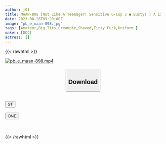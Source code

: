 ```yaml
---
author: j91
title: MAAN-898 [Not Like A Teenager! Sensitive G-Cup J ● Busty! ] A Little Crazy Close Date With An Active J* Who Is Shooting T☆Ktok At Miya Park! Uniform X Dekachichi, Desperately Excited About The Glamorous Body Full Of Immorality! Carefully Sticky Caressing Natural G Milk! Milk Butt Disturbance Sexual Intercourse With A Pursuit Piston That Will Not Stop Even If It Goes! This Is A Youthful Irritated All-Out 3 Shots In A Row! ! ! [Namahame T☆Ktok Report.69] [Nachu]
date: 2023-08-26T09:20:00Z
image: "pb_e_maan-898.jpg"
tags: [Amateur,Big Tits,Creampie,Shaved,Titty Fuck,Uniform ]
maker: [DOC]
actress: []
---
```



{{< rawhtml >}}

<div class="video" data-videoid="rgom960rO7sbpkw">
    <a href="javascript:;">
        <img src="https://my.j91.asia/posts/pb_e_maan-898/pb_e_maan-898.jpg" width="WIDTH" height="HEIGHT" alt="pb_e_maan-898.mp4" loading="lazy">
    </a>
</div>

<script type="text/javascript" src="https://j91.asia/asset/on-demand-st.js"></script>

<br>
  <link rel="stylesheet" href="https://j91.asia/asset/bs5.css">
  
  <center>
  <button class="btn btn-primary" type="button" data-bs-toggle="collapse" data-bs-target=".multi-collapse" aria-expanded="false" aria-controls="multiCollapseExample1 multiCollapseExample2"><h2>Download</h2></button></center>
</p>
<div class="row">
  <div class="col">
    <div class="collapse multi-collapse" id="multiCollapseExample1">
      <div class="card card-body">
	      	      <br>
<div class="buttons">  
<a href="https://streamtape.to/v/rgom960rO7sbpkw"><button class="btn-hover color-3"><i class="fa fa-download"></i> ST</button></a></div>
    </div>
  </div>
</div>
  <div class="col">
    <div class="collapse multi-collapse" id="multiCollapseExample2">
      <div class="card card-body">
	      <br>
<div class="buttons">
    <a href="https://oneupload.to/drwkz24xk26y"><button class="btn-hover color-9"><i class="fa fa-download"></i> ONE</button></a></div>
<br><br>
      </div>
    </div>
  </div>
</div>

{{< /rawhtml >}}
